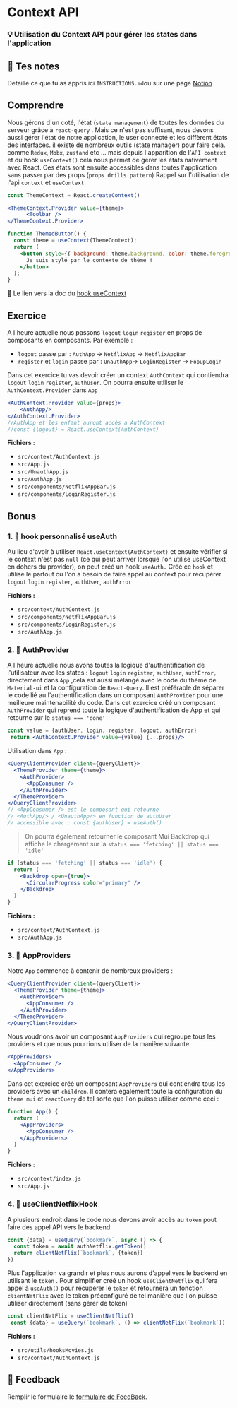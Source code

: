 # Context API
### 💡 Utilisation du Context API pour gérer les states dans l'application

## 📝 Tes notes

Detaille ce que tu as appris ici `INSTRUCTIONS.md`ou sur une page [Notion](https://go.mikecodeur.com/course-notes-template)

## Comprendre

Nous gérons d'un coté, l'état (`state management`) de toutes les données du serveur grâce à `react-query` . Mais ce n'est pas suffisant, nous devons aussi gérer l'état de notre application, le user connecté et les diffèrent états des interfaces. il existe de nombreux outils (state manager) pour faire cela. comme `Redux`, `Mobx`, `zustand` etc ... mais depuis l'apparition de l'`API context` et du hook `useContext()` cela nous permet de gérer les états nativement avec React. Ces états sont ensuite accessibles dans toutes l'application sans passer par des props (`props drills pattern`) Rappel sur l'utilisation de l'api `context` et `useContext`

```jsx
const ThemeContext = React.createContext()

<ThemeContext.Provider value={theme}>
      <Toolbar />
</ThemeContext.Provider>

function ThemedButton() {
  const theme = useContext(ThemeContext);
  return (
    <button style={{ background: theme.background, color: theme.foreground }}>
      Je suis stylé par le contexte de thème !
    </button>
  );
}
```

📑 Le lien vers la doc du [hook useContext](https://fr.reactjs.org/docs/hooks-reference.html#usecontext)

## Exercice

A l'heure actuelle nous passons `logout` `login` `register` en props de composants en composants. Par exemple :

- `logout` passe par : `AuthApp` → `NetflixApp` → `NetflixAppBar`
- `register` et `login` passe par : `UnauthApp`-> `LoginRegister` → `PopupLogin`

Dans cet exercice tu vas devoir créer un context `AuthContext` qui contiendra  `logout` `login` `register`, `authUser`. On pourra ensuite utiliser le `AuthContext.Provider` dans `App`

```jsx
<AuthContext.Provider value={props}>
    <AuthApp/>
</AuthContext.Provider>
//AuthApp et les enfant auront accès a AuthContext
//const {logout} = React.useContext(AuthContext)
```

**Fichiers :**

- `src/context/AuthContext.js`
- `src/App.js`
- `src/UnauthApp.js`
- `src/AuthApp.js`
- `src/components/NetflixAppBar.js`
- `src/components/LoginRegister.js`

## Bonus

### 1. 🚀 hook personnalisé useAuth

Au lieu d'avoir à utiliser `React.useContext(AuthContext)` et ensuite vérifier si le context n'est pas `null` (ce qui peut arriver lorsque l'on utilise useContext en dohers du provider), on peut créé un hook `useAuth.` Créé ce `hook` et utilise le partout ou l'on a besoin de faire appel au context pour récupérer `logout` `login` `register`, `authUser`, `authError`

**Fichiers :**

- `src/context/AuthContext.js`
- `src/components/NetflixAppBar.js`
- `src/components/LoginRegister.js`
- `src/AuthApp.js`

### 2. 🚀 AuthProvider

A l'heure actuelle nous avons toutes la logique d'authentification de l'utilisateur avec les states : `logout` `login` `register`, `authUser`, `authError,` directement dans `App` ,cela est aussi mélangé avec le code du thème de `Material-ui` et la configuration de `React-Query`. Il est préférable de séparer le code lié au l'authentification dans un composant `AuthProvider` pour une meilleure maintenabilité du code. Dans cet exercice créé un composant `AuthProvider` qui reprend toute la logique d'authentification de App et qui retourne sur le `status === 'done'`

```jsx
const value = {authUser, login, register, logout, authError}
 return <AuthContext.Provider value={value} {...props}/>
```

Utilisation dans `App` :

```jsx
<QueryClientProvider client={queryClient}>
  <ThemeProvider theme={theme}>
    <AuthProvider>
      <AppConsumer />
    </AuthProvider>
  </ThemeProvider>
</QueryClientProvider>
// <AppConsumer /> est le composant qui retourne 
// <AuthApp/> / <UnauthApp/> en function de authUser
// accessible avec : const {authUser} = useAuth()
```

> On pourra également retourner le composant Mui Backdrop qui affiche le chargement sur la `status === 'fetching' || status === 'idle'`

```jsx
if (status === 'fetching' || status === 'idle') {
  return (
    <Backdrop open={true}>
      <CircularProgress color="primary" />
    </Backdrop>
  )
}
```

**Fichiers :**

- `src/context/AuthContext.js`
- `src/AuthApp.js`

### 3. 🚀 AppProviders

Notre `App` commence à contenir de nombreux providers : 

```jsx
<QueryClientProvider client={queryClient}>
  <ThemeProvider theme={theme}>
    <AuthProvider>
      <AppConsumer />
    </AuthProvider>
  </ThemeProvider>
</QueryClientProvider>
```

Nous voudrions avoir un composant `AppProviders` qui regroupe tous les providers et que nous pourrions utiliser de la manière suivante 

```jsx
<AppProviders>
  <AppConsumer />
</AppProviders>
```

Dans cet exercice créé un composant `AppProviders` qui contiendra tous les providers avec un `children`. Il contera également toute la configuration du `theme mui` et `reactQuery` de tel sorte que l'on puisse utiliser comme ceci : 

```jsx
function App() {
  return (
    <AppProviders>
      <AppConsumer />
    </AppProviders>
  )
}
```

**Fichiers :**

- `src/context/index.js`
- `src/App.js`

### 4. 🚀 useClientNetflixHook

A plusieurs endroit dans le code nous devons avoir accès au `token` pout faire des appel API vers le backend. 

```jsx
const {data} = useQuery(`bookmark`, async () => {
  const token = await authNetflix.getToken()
  return clientNetFlix(`bookmark`, {token})
})
```

Plus l'application va grandir et plus nous aurons d'appel vers le backend en utilisant le `token` .  Pour simplifier créé un hook `useClientNetflix` qui fera appel à `useAuth()` pour récupérer le `token` et retournera un fonction `clientNetFlix` avec le token préconfiguré de tel manière que l'on puisse utiliser directement (sans gérer de token)

```jsx
const clientNetFlix = useClientNetflix()
 const {data} = useQuery(`bookmark`, () => clientNetFlix(`bookmark`))
```

**Fichiers :**

- `src/utils/hooksMovies.js`
- `src/context/AuthContext.js`

## 🐜 Feedback

Remplir le formulaire le [formulaire de FeedBack](https://go.mikecodeur.com/cours-react-avis).